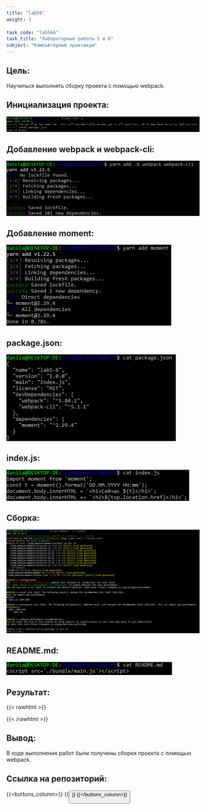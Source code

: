 ```yaml
---
title: "lab56"
weight: 3

task_code: "lab566"
task_title: "Лабораторные работы 5 и 6"
subject: "Компьютерный практикум"
---
```


## Цель:

Научиться выполнять сборку проекта с помощью webpack.

## Инициализация проекта:

![yarn init](./lab5-6-screenshots/yarn-init.png)

## Добавление webpack и webpack-cli:

![yarn add webpack](./lab5-6-screenshots/yarn-add-d.png)

## Добавление moment:

![yarn add moment](./lab5-6-screenshots/yarn-add-moment.png)

## package.json:

![package.json](./lab5-6-screenshots/package.json.png)

## index.js:

![index.js](./lab5-6-screenshots/index.js.png)

## Сборка:

![build](./lab5-6-screenshots/yarn-webpack.png)

## README.md:

![README](./lab5-6-screenshots/readme.png)

## Результат:
  
  
  
{{< rawhtml >}}
  <div id="lab56-result"></div>
  <script src="./lab5-6/main.js"></script>
{{< /rawhtml >}}
  
  
  
## Вывод:

В ходе выполнения работ были получены сборки проекта с помощью webpack.

## Ссылка на репозиторий:
{{<buttons_column>}}
    {{<button text="Репозиторий с результатами выполнения лабораторных работ 5-6" link="https://github.com/DanilaIsaichev/CPLab5-6/">}}
{{</buttons_column>}}
